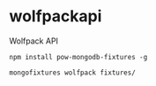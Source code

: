 wolfpackapi
===========

Wolfpack API

`npm install pow-mongodb-fixtures -g`

`mongofixtures wolfpack fixtures/`
